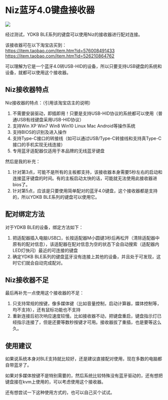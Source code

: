 # Niz蓝牙4.0键盘接收器

<div style="width: 400px">

![](/assets/niz-dongle.jpg)
</div>

经过测试，YDKB BLE系列的键盘可以使用Niz的接收器进行配对连接。

该接收器可在以下淘宝店买到：<br>
https://item.taobao.com/item.htm?id=576008491433<br>
https://item.taobao.com/item.htm?id=526210864762

可以理解为它是一个蓝牙4.0转USB-HID的设备，所以只要支持USB键盘的系统和设备，就都可以使用这个接收器。


## Niz接收器特点
Niz接收器的特点：（引用该淘宝店主的说明）
  1. 不需要安装驱动，即插即用！只要是支持USB-HID协议的系统都可以使用（普通USB有线键盘采用USB-HID协议）
  2. 支持Win XP Win7 Win8 Win10 Linux Mac Android等操作系统
  3. 支持BIOS的识别及进入操作
  4. 支持Type-C接口的转接线（如可以通过USB/Type-C转接线和支持真Type-C接口的手机实现无线连接）
  5. 专用蓝牙适配器仅适用于本品牌的无线蓝牙键盘

然后是我的补充：
  1. 针对第3点，可能不是所有的主板都支持，该接收器本身需要5秒左右的启动和连接蓝牙键盘的时间。有的主板启动太快的话，可能就无法使用此接收器进bios了。
  2. 针对第5点，应该是只要使用简单配对的蓝牙4.0键盘，这个接收器都是支持的，所以YDKB BLE系列的键盘可以使用它。


## 配对绑定方法

对于YDKB BLE的设备，绑定方法如下：
  1. 把适配器插入电脑USB口，长按适配器M小圆键3秒后再松开（清除适配器中原有的配对信息），该适配器在配对信息为空的状态下会自动搜索（适配器内LED灯快闪）最近的可连接的键盘
  2. 确定YDKB BLE系列的键盘蓝牙没有连接上其他的设备，并且处于可发现，这时它们就会自动完成配对。


## Niz接收器不足
最后再补充一点使用这个接收器的不足：
  1. 只支持常规的按键，像多媒体键（比如音量控制，启动计算器，媒体控制等，均不支持），还有鼠标功能也不支持
  2. 重新连接后初次响应速度较慢。比如接收器不动，把键盘重启，键盘指示灯已经指示连接了，但是还要等数秒按键才可用。接收器拔了重插，也是要等这么久。


## 使用建议
如果说系统本身对BLE支持就比较好，还是建议直接配对使用，现在多数的电脑都自带蓝牙了。

如果对多媒体按键不是特别需要的，然后系统比较特殊没有蓝牙驱动的，还有想把键盘接在kvm上使用的，可以考虑使用这个接收器。

还有想尝试一下这种使用方式的，也可以自己买个试试。